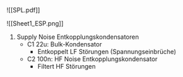 ![[SPL.pdf]]

![[Sheet1_ESP.png]]

1. Supply Noise Entkopplungskondensatoren
	- C1 22u: Bulk-Kondensator
		- Entkoppelt LF Störungen (Spannungseinbrüche)
	- C2 100n: HF Noise Entkopplungskondensator
		- Filtert HF Störungen
